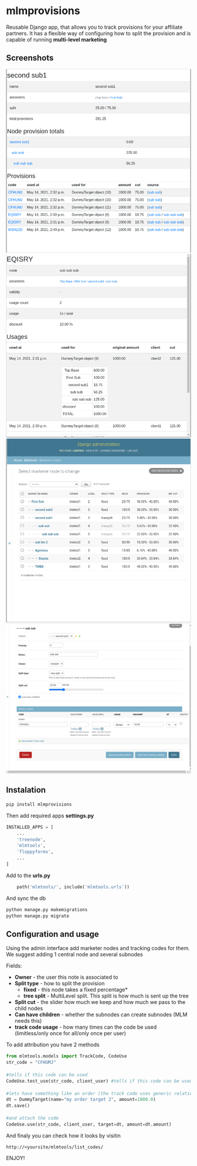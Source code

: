 # mlmprovisions

Reusable Django app, that allows you to track provisions
for your affiliate partners. It has a flexible way of configuring how to 
split the provision and is capable of running 
**multi-level marketing**

## Screenshots
![ScreenShot](docs/screenshot1.png "Marketer node detail")
![ScreenShot](docs/screenshot2.png "Discount code detail")
![ScreenShot](docs/screenshot3.png "Admin config for all")
![ScreenShot](docs/screenshot4.png "Admin config of marketer node")

## Instalation
```bash
pip install mlmprovisions
```
Then add required apps **settings.py**
```python
INSTALLED_APPS = [
    ...
    'treenode',
    'mlmtools',
    'floppyforms',
    ...
]
```

Add to the **urls.py**
```python
    path('mlmtools/', include('mlmtools.urls'))
```
And sync the db
```bash
python manage.py makemigrations
python manage.py migrate
```


## Configuration and usage
Using the admin interface add marketer nodes and tracking codes for them.
We suggest adding 1 central node and several subnodes

Fields:
* **Owner** - the user this note is associated to
* **Split type** - how to split the provision
  * **fixed** - this node takes a fixed percentage*
  * **tree split** - MultiLevel split. This split is how much is sent up the tree
* **Split cut** - the slider how much we keep and how much we pass to the child nodes
* **Can have children** - whether the subnodes can create subnodes (MLM needs this)  
* **track code usage** - how many times can the code be used (limitless/only once for all/only once per user)

To add attribution you have 2 methods
```python
from mlmtools.models import TrackCode, CodeUse
str_code = "CFHUMJ"

#tells if this code can be used
CodeUse.test_use(str_code, client_user) #tells if this code can be used

#lets have something like an order (the track code uses generic relation)
dt = DummyTarget(name="my order target 2", amount=1000.0)
dt.save() 

#and attach the code
CodeUse.use(str_code, client_user, target=dt, amount=dt.amount)
```

And finaly you can check how it looks by visitin
```
http://<yoursite/mlmtools/list_codes/
```

ENJOY!
